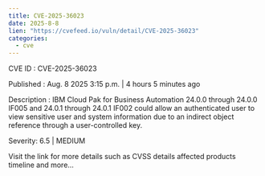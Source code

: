 ```yaml
--- 
title: CVE-2025-36023
date: 2025-8-8
lien: "https://cvefeed.io/vuln/detail/CVE-2025-36023"
categories:
  - cve
---
```


CVE ID : CVE-2025-36023

Published :  Aug. 8
2025
3:15 p.m. | 4 hours
5 minutes ago

Description : IBM Cloud Pak for Business Automation 24.0.0 through 24.0.0 IF005 and 24.0.1 through 24.0.1 IF002 could allow an authenticated user to view sensitive user and system information due to an indirect object reference through a user-controlled key.

Severity: 6.5 | MEDIUM

Visit the link for more details
such as CVSS details
affected products
timeline
and more...
